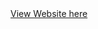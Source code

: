 <!DOCTYPE>
<html>
<head>
</head>
<body>
<a href="https://mariemdias.github.io/coursera-test/module2-solution/index.html">View Website here</a>
</body>
</html>
